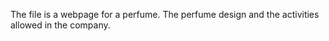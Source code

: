 The file is a webpage for a perfume. The perfume design and the activities allowed in the company.  
